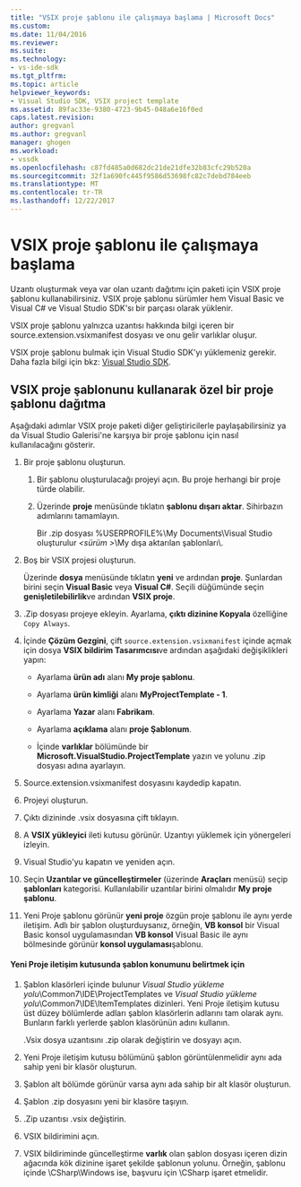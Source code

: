 ```yaml
---
title: "VSIX proje şablonu ile çalışmaya başlama | Microsoft Docs"
ms.custom: 
ms.date: 11/04/2016
ms.reviewer: 
ms.suite: 
ms.technology:
- vs-ide-sdk
ms.tgt_pltfrm: 
ms.topic: article
helpviewer_keywords:
- Visual Studio SDK, VSIX project template
ms.assetid: 89fac33e-9380-4723-9b45-048a6e16f0ed
caps.latest.revision: 
author: gregvanl
ms.author: gregvanl
manager: ghogen
ms.workload:
- vssdk
ms.openlocfilehash: c87fd485a0d682dc21de21dfe32b83cfc29b520a
ms.sourcegitcommit: 32f1a690fc445f9586d53698fc82c7debd784eeb
ms.translationtype: MT
ms.contentlocale: tr-TR
ms.lasthandoff: 12/22/2017
---
```

# <a name="getting-started-with-the-vsix-project-template"></a>VSIX proje şablonu ile çalışmaya başlama
Uzantı oluşturmak veya var olan uzantı dağıtımı için paketi için VSIX proje şablonu kullanabilirsiniz. VSIX proje şablonu sürümler hem Visual Basic ve Visual C# ve Visual Studio SDK'sı bir parçası olarak yüklenir.  
  
 VSIX proje şablonu yalnızca uzantısı hakkında bilgi içeren bir source.extension.vsixmanifest dosyası ve onu gelir varlıklar oluşur.  
  
 VSIX proje şablonu bulmak için Visual Studio SDK'yı yüklemeniz gerekir. Daha fazla bilgi için bkz: [Visual Studio SDK](../extensibility/visual-studio-sdk.md).  
  
## <a name="deploying-a-custom-project-template-using-the-vsix-project-template"></a>VSIX proje şablonunu kullanarak özel bir proje şablonu dağıtma  
 Aşağıdaki adımlar VSIX proje paketi diğer geliştiricilerle paylaşabilirsiniz ya da Visual Studio Galerisi'ne karşıya bir proje şablonu için nasıl kullanılacağını gösterir.  
  
1.  Bir proje şablonu oluşturun.  
  
    1.  Bir şablonu oluşturulacağı projeyi açın. Bu proje herhangi bir proje türde olabilir.  
  
    2.  Üzerinde **proje** menüsünde tıklatın **şablonu dışarı aktar**. Sihirbazın adımlarını tamamlayın.  
  
         Bir .zip dosyası %USERPROFILE%\My Documents\Visual Studio oluşturulur  *\<sürüm >*\My dışa aktarılan şablonları\\.  
  
2.  Boş bir VSIX projesi oluşturun.  
  
     Üzerinde **dosya** menüsünde tıklatın **yeni** ve ardından **proje**. Şunlardan birini seçin **Visual Basic** veya **Visual C#**. Seçili düğümünde seçin **genişletilebilirlik**ve ardından **VSIX proje**.  
  
3.  .Zip dosyası projeye ekleyin. Ayarlama, **çıktı dizinine Kopyala** özelliğine `Copy Always`.  
  
4.  İçinde **Çözüm Gezgini**, çift `source.extension.vsixmanifest` içinde açmak için dosya **VSIX bildirim Tasarımcısı**ve ardından aşağıdaki değişiklikleri yapın:  
  
    -   Ayarlama **ürün adı** alanı **My proje şablonu**.  
  
    -   Ayarlama **ürün kimliği** alanı **MyProjectTemplate - 1**.  
  
    -   Ayarlama **Yazar** alanı **Fabrikam**.  
  
    -   Ayarlama **açıklama** alanı **proje Şablonum**.  
  
    -   İçinde **varlıklar** bölümünde bir **Microsoft.VisualStudio.ProjectTemplate** yazın ve yolunu .zip dosyası adına ayarlayın.  
  
5.  Source.extension.vsixmanifest dosyasını kaydedip kapatın.  
  
6.  Projeyi oluşturun.  
  
7.  Çıktı dizininde .vsix dosyasına çift tıklayın.  
  
8.  A **VSIX yükleyici** ileti kutusu görünür. Uzantıyı yüklemek için yönergeleri izleyin.  
  
9. Visual Studio'yu kapatın ve yeniden açın.  
  
10. Seçin **Uzantılar ve güncelleştirmeler** (üzerinde **Araçları** menüsü) seçip **şablonları** kategorisi. Kullanılabilir uzantılar birini olmalıdır **My proje şablonu**.  
  
11. Yeni Proje şablonu görünür **yeni proje** özgün proje şablonu ile aynı yerde iletişim. Adlı bir şablon oluşturduysanız, örneğin, **VB konsol** bir Visual Basic konsol uygulamasından **VB konsol** Visual Basic ile aynı bölmesinde görünür **konsol uygulaması**şablonu.  
  
#### <a name="to-specify-the-location-of-the-template-in-the-new-project-dialog-box"></a>Yeni Proje iletişim kutusunda şablon konumunu belirtmek için  
  
1.  Şablon klasörleri içinde bulunur *Visual Studio yükleme yolu*\Common7\IDE\ProjectTemplates ve *Visual Studio yükleme yolu*\Common7\IDE\ItemTemplates dizinleri. Yeni Proje iletişim kutusu üst düzey bölümlerde adları şablon klasörlerin adlarını tam olarak aynı. Bunların farklı yerlerde şablon klasörünün adını kullanın.  
  
     .Vsix dosya uzantısını .zip olarak değiştirin ve dosyayı açın.  
  
2.  Yeni Proje iletişim kutusu bölümünü şablon görüntülenmelidir aynı ada sahip yeni bir klasör oluşturun.  
  
3.  Şablon alt bölümde görünür varsa aynı ada sahip bir alt klasör oluşturun.  
  
4.  Şablon .zip dosyasını yeni bir klasöre taşıyın.  
  
5.  .Zip uzantısı .vsix değiştirin.  
  
6.  VSIX bildirimini açın.  
  
7.  VSIX bildiriminde güncelleştirme **varlık** olan şablon dosyası içeren dizin ağacında kök dizinine işaret şekilde şablonun yolunu. Örneğin, şablonu içinde \CSharp\Windows ise, başvuru için \CSharp işaret etmelidir.